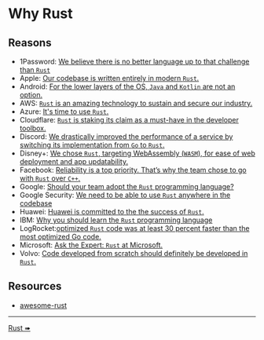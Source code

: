 # Why Rust

## Reasons

- 1Password: [We believe there is no better language up to that challenge than `Rust`](https://foundation.rust-lang.org/news/secure-app-development-with-rust-s-memory-model/)
- Apple: [Our codebase is written entirely in modern `Rust`.](https://jobs.apple.com/en-us/search?search=rust&sort=relevance)
- Android: [For the lower layers of the OS, `Java` and `Kotlin` are not an option.](https://source.android.com/docs/setup/build/rust/building-rust-modules/overview)
- AWS: [`Rust` is an amazing technology to sustain and secure our industry.](https://aws.amazon.com/blogs/opensource/sustainability-with-rust/)
- Azure: [It's time to use `Rust`.](https://twitter.com/markrussinovich/status/1571995117233504257)
- Cloudflare: [`Rust` is staking its claim as a must-have in the developer toolbox.](https://blog.cloudflare.com/workers-rust-sdk/)
- Discord: [We drastically improved the performance of a service by switching its implementation from `Go` to `Rust`.](https://discord.com/blog/why-discord-is-switching-from-go-to-rust)
- Disney+: [We chose `Rust`, targeting WebAssembly (`WASM`), for ease of web deployment and app updatability.](https://medium.com/disney-streaming/introducing-the-disney-application-development-kit-adk-ad85ca139073)
- Facebook: [Reliability is a top priority. That’s why the team chose to go with `Rust` over `C++`.](https://engineering.fb.com/2021/04/29/developer-tools/rust/)
- Google: [Should your team adopt the `Rust` programming language?](https://www.youtube.com/watch?v=Gnp4XP1b82E)
- Google Security: [We need to be able to use `Rust` anywhere in the codebase](https://security.googleblog.com/2022/12/memory-safe-languages-in-android-13.html)
- Huawei: [Huawei is committed to the the success of `Rust`.](https://trusted-programming.github.io/2021/02/07/our-rust-mission-at-huawei.html)
- IBM: [Why you should learn the `Rust` programming language](https://developer.ibm.com/articles/os-developers-know-rust/)
- LogRocket:[optimized `Rust` code was at least 30 percent faster than the most optimized Go code.](https://blog.logrocket.com/when-to-use-rust-when-to-use-golang/)
- Microsoft: [Ask the Expert: `Rust` at Microsoft.](https://www.youtube.com/watch?v=1uAsA1hm52I)
- Volvo: [Code developed from scratch should definitely be developed in `Rust`.](https://medium.com/volvo-cars-engineering/why-volvo-thinks-you-should-have-rust-in-your-car-4320bd639e09)

## Resources

- [awesome-rust](https://github.com/katopz/awesome-rust)

---

[Rust ➠](../rust/mod.md)
